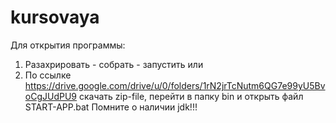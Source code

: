 # kursovaya
Для открытия программы:
1. Разахрировать - собрать - запустить
или
2. По ссылке https://drive.google.com/drive/u/0/folders/1rN2jrTcNutm6QG7e99yU5BvoCgJUdPU9 скачать zip-file, перейти в папку bin и открыть файл START-APP.bat
Помните о наличии jdk!!!
